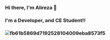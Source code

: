### Hi there, I'm Alireza 👋
### I'm a Developer, and CE Student!!


### ![fb61b5869d7192528104009eba8573f5](https://user-images.githubusercontent.com/70809713/121736962-7d2c4a00-cb0d-11eb-9fa6-20b5d0d65c9d.gif)


<!--
**alirezarezazadeh/alirezarezazadeh** is a ✨ _special_ ✨ repository because its `README.md` (this file) appears on your GitHub profile.

Here are some ideas to get you started:

- 🔭 I’m currently working on ...
- 🌱 I’m currently learning ...
- 👯 I’m looking to collaborate on ...
- 🤔 I’m looking for help with ...
- 💬 Ask me about ...
- 📫 How to reach me: ...
- 😄 Pronouns: ...
- ⚡ Fun fact: ...
-->
